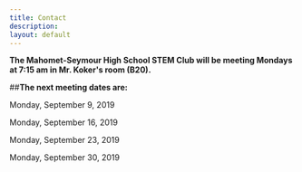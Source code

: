 ```yaml
---
title: Contact
description:
layout: default
---
```


**The Mahomet-Seymour High School STEM Club will be meeting Mondays at 7:15 am in Mr. Koker's room (B20).**

##**The next meeting dates are:**

Monday, September 9, 2019

Monday, September 16, 2019

Monday, September 23, 2019

Monday, September 30, 2019
